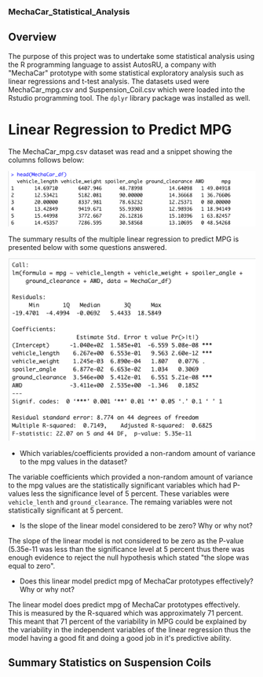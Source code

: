 ### MechaCar_Statistical_Analysis

## Overview
The purpose of this project was to undertake some statistical analysis using the R programming language to assist AutosRU, a company with "MechaCar" prototype with some statistical exploratory analysis such as linear regressions and t-test analysis. The datasets used were MechaCar_mpg.csv and Suspension_Coil.csv which were loaded into the Rstudio programming tool. The `dplyr` library package was installed as well.

# Linear Regression to Predict MPG

The MechaCar_mpg.csv dataset was read and a snippet showing the columns follows below:
  
  ![](images/Mecha_head.png)
  
The summary results of the multiple linear regression to predict MPG is presented below with some questions answered.

  ![](images/linear_reg.png)
  
- Which variables/coefficients provided a non-random amount of variance to the mpg values in the dataset?

The variable coefficients which provided a non-random amount of variance to the mpg values are the statistically significant variables which had P-values less the significance level of 5 percent. These variables were `vehicle_lenth` and `ground_clearance`. The remaing variables were not statistically significant at 5 percent.
- Is the slope of the linear model considered to be zero? Why or why not?

The slope of the linear model is not considered to be zero as the P-value (5.35e-11 was less than the significance level at 5 percent thus there was enough evidence to reject the null hypothesis which stated "the slope was equal to zero".

- Does this linear model predict mpg of MechaCar prototypes effectively? Why or why not?

The linear model does predict mpg of MechaCar prototypes effectively. This is measured by the R-squared which was approximately 71 percent.  This meant that 71 percent of the variability in MPG could be explained by the variability in the independent variables of the linear regression thus the model having a good fit and doing a good job in it's predictive ability.

## Summary Statistics on Suspension Coils

  
